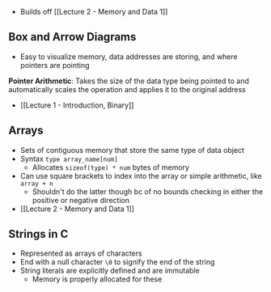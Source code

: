 - Builds off [[Lecture 2 - Memory and Data 1]]


## Box and Arrow Diagrams
- Easy to visualize memory, data addresses are storing, and where pointers are pointing

**Pointer Arithmetic**: Takes the size of the data type being pointed to and automatically scales the operation and applies it to the original address
- [[Lecture 1 - Introduction, Binary]]

## Arrays
- Sets of contiguous memory that store the same type of data object
- Syntax `type array_name[num]`
	- Allocates `sizeof(type) * num` bytes of memory
- Can use square brackets to index into the array or simple arithmetic, like `array + n`
	- Shouldn't do the latter though bc of no bounds checking in either the positive or negative direction
- [[Lecture 2 - Memory and Data 1]]

## Strings in C
- Represented as arrays of characters
- End with a null character `\0` to signify the end of the string
- String literals are explicitly defined and are immutable 
	- Memory is properly allocated for these
